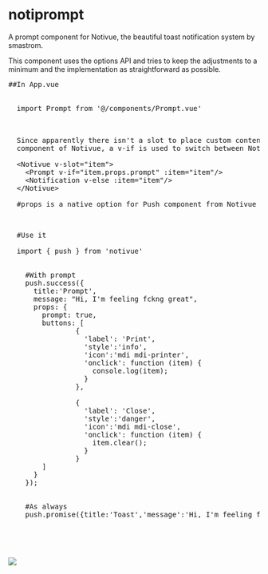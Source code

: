 # notiprompt
A prompt component for Notivue, the beautiful toast notification system by smastrom.


This component uses the options API and tries to keep the adjustments
to a minimum and the implementation as straightforward as possible.



  
<pre>
##In App.vue

  
  import Prompt from '@/components/Prompt.vue'
  


  Since apparently there isn't a slot to place custom content in the Notification 
  component of Notivue, a v-if is used to switch between Notification and Prompt.
  
  &lt;Notivue v-slot="item"&gt;
    &lt;Prompt v-if="item.props.prompt" :item="item"/&gt;
    &lt;Notification v-else :item="item"/&gt;
  &lt;/Notivue&gt;

  #props is a native option for Push component from Notivue
  
    
</pre>

<pre>
  #Use it

  import { push } from 'notivue'


    #With prompt
    push.success({
      title:'Prompt',
      message: "Hi, I'm feeling fckng great",
      props: {
        prompt: true,
        buttons: [
                {
                  'label': 'Print',
                  'style':'info',
                  'icon':'mdi mdi-printer',
                  'onclick': function (item) {
                    console.log(item);  
                  }
                },

                {
                  'label': 'Close',
                  'style':'danger',
                  'icon':'mdi mdi-close',
                  'onclick': function (item) {
                    item.clear();
                  }
                }
        ]
      }
    });


    #As always
    push.promise({title:'Toast','message':'Hi, I'm feeling fckng great'});
  

  
  
</pre><img src="https://github.com/chimendoza/notiprompt/assets/10203997/b6c7ee67-f651-474e-bb23-784cb904a4e5"/>

